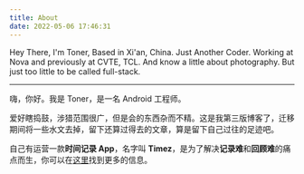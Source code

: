 ```yaml
---
title: About
date: 2022-05-06 17:46:31
---
```


Hey There, I'm Toner, Based in Xi'an, China. Just Another Coder. Working at Nova and previously at CVTE, TCL. And know a little about photography. But just too little to be called full-stack.

---

嗨，你好。我是 Toner，是一名 Android 工程师。

爱好瞎捣鼓，涉猎范围很广，但是会的东西杂而不精。这是我第三版博客了，迁移期间将一些水文去掉，留下还算过得去的文章，算是留下自己过往的足迹吧。

自己有运营一款**时间记录 App**，名字叫 **Timez**，是为了解决**记录难**和**回顾难**的痛点而生，你可以在[这里](https://timezapp.top)找到更多的信息。
